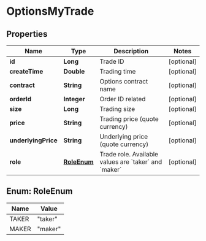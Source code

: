 
# OptionsMyTrade

## Properties

Name | Type | Description | Notes
------------ | ------------- | ------------- | -------------
**id** | **Long** | Trade ID |  [optional]
**createTime** | **Double** | Trading time |  [optional]
**contract** | **String** | Options contract name |  [optional]
**orderId** | **Integer** | Order ID related |  [optional]
**size** | **Long** | Trading size |  [optional]
**price** | **String** | Trading price (quote currency) |  [optional]
**underlyingPrice** | **String** | Underlying price (quote currency) |  [optional]
**role** | [**RoleEnum**](#RoleEnum) | Trade role. Available values are &#x60;taker&#x60; and &#x60;maker&#x60; |  [optional]

## Enum: RoleEnum

Name | Value
---- | -----
TAKER | &quot;taker&quot;
MAKER | &quot;maker&quot;

